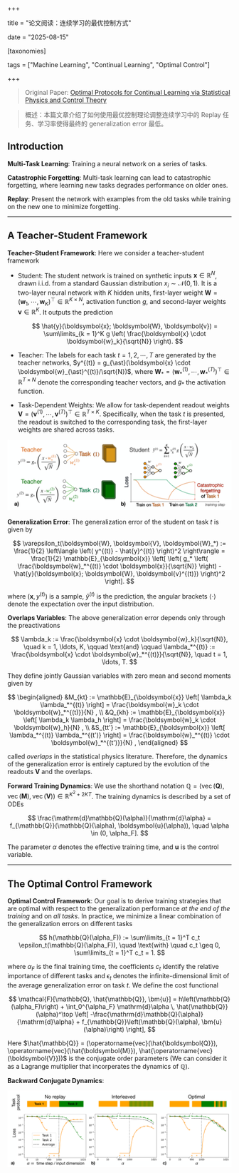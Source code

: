 +++

title = "论文阅读：连续学习的最优控制方式"

date = "2025-08-15"

[taxonomies]

tags = ["Machine Learning", "Continual Learning", "Optimal Control"]

+++

> Original Paper: [Optimal Protocols for Continual Learning via Statistical Physics and Control Theory](https://www.123865.com/s/plj7Vv-fvR23)

> 概述：本篇文章介绍了如何使用最优控制理论调整连续学习中的 Replay 任务、学习率使得最终的 generalization error 最低。

## Introduction

**Multi-Task Learning**: Training a neural network on a series of tasks.

**Catastrophic Forgetting**: Multi-task learning can lead to catastrophic forgetting, where learning new tasks degrades performance on older ones.

**Replay**: Present the network with examples from the old tasks while training on the new one to minimize forgetting.

---

## A Teacher-Student Framework

**Teacher-Student Framework**: Here we consider a teacher-student framework

- Student: The student network is trained on synthetic inputs $\boldsymbol{x} \in \mathbb{R}^N$, drawn i.i.d. from a standard Gaussian distribution $x_i \sim \mathcal{N}(0, 1)$. It is a two-layer neural network with $K$ hidden units, first-layer weight $\boldsymbol{W} = (\boldsymbol{w}_1,\cdots,\boldsymbol{w}_K)^{\top} \in \mathbb{R}^{K \times N}$, activation function $g$, and second-layer weights $\boldsymbol{v} \in \mathbb{R}^K$. It outputs the prediction

  $$
  \hat{y}(\boldsymbol{x}; \boldsymbol{W}, \boldsymbol{v}) = \sum\limits_{k = 1}^K g \left( \frac{\boldsymbol{x} \cdot \boldsymbol{w}_k}{\sqrt{N}} \right).
  $$
- Teacher: The labels for each task $t = 1,2,\cdots, T$ are generated by the teacher networks, $y^{(t)} = g_{\ast}(\boldsymbol{x} \cdot \boldsymbol{w}_{\ast}^{(t)}/\sqrt{N})$, where $\boldsymbol{W}_{\ast} = (\boldsymbol{w}_{\ast}^{(1)},\cdots,\boldsymbol{w}_{\ast}^{(T)})^{\top} \in \mathbb{R}^{T \times N}$ denote the corresponding teacher vectors, and $g_{\ast}$ the activation function.
- Task-Dependent Weights: We allow for task-dependent readout weights $\boldsymbol{V} = (\boldsymbol{v}^{(1)},\cdots,\boldsymbol{v}^{(T)})^{\top} \in \mathbb{R}^{T \times K}$. Specifically, when the task $t$ is presented, the readout is switched to the corresponding task, the first-layer weights are shared across tasks.

![image](assets/image-20250815095756-eyuazzc.png "Representation of the continual learning task in the teacher-student setting: (a) A student network is trained on i.i.d. inputs from two teacher networks, defining two different tasks; (b) Sequential training results in catastrophic forgetting.")

**Generalization Error**: The generalization error of the student on task $t$ is given by

$$
\varepsilon_t(\boldsymbol{W}, \boldsymbol{V}, \boldsymbol{W}_*) := \frac{1}{2} \left\langle \left( y^{(t)} - \hat{y}^{(t)} \right)^2 \right\rangle = \frac{1}{2} \mathbb{E}_{\boldsymbol{x}} \left[ \left( g_* \left( \frac{\boldsymbol{w}_*^{(t)} \cdot \boldsymbol{x}}{\sqrt{N}} \right) - \hat{y}(\boldsymbol{x}; \boldsymbol{W}, \boldsymbol{v}^{(t)}) \right)^2 \right].
$$

where $(\boldsymbol{x}, y^{(t)})$ is a sample, $\hat{y}^{(t)}$ is the prediction, the angular brackets $\langle \cdot \rangle$ denote the expectation over the input distribution.

**Overlaps Variables**: The above generalization error depends only through the preactivations

$$
\lambda_k := \frac{\boldsymbol{x} \cdot \boldsymbol{w}_k}{\sqrt{N}}, \quad k = 1, \ldots, K, \qquad \text{and} \qquad \lambda_*^{(t)} := \frac{\boldsymbol{x} \cdot \boldsymbol{w}_*^{(t)}}{\sqrt{N}}, \quad t = 1, \ldots, T.
$$

They define jointly Gaussian variables with zero mean and second moments given by

$$
\begin{aligned}
&M_{kt} := \mathbb{E}_{\boldsymbol{x}} \left[ \lambda_k \lambda_*^{(t)} \right] = \frac{\boldsymbol{w}_k \cdot \boldsymbol{w}_*^{(t)}}{N} , \\
&Q_{kh} := \mathbb{E}_{\boldsymbol{x}} \left[ \lambda_k \lambda_h \right] = \frac{\boldsymbol{w}_k \cdot \boldsymbol{w}_h}{N} , \\
&S_{tt'} := \mathbb{E}_{\boldsymbol{x}} \left[ \lambda_*^{(t)} \lambda_*^{(t')} \right] = \frac{\boldsymbol{w}_*^{(t)} \cdot \boldsymbol{w}_*^{(t')}}{N} ,
\end{aligned}
$$

called *overlaps* in the statistical physics literature. Therefore, the dynamics of the generalization error is entirely captured by the evolution of the readouts $\boldsymbol{V}$ and the overlaps.

**Forward Training Dynamics**: We use the shorthand notation $\mathbb{Q} = (\operatorname{vec}(\boldsymbol{Q}), \operatorname{vec}(\boldsymbol{M}), \operatorname{vec}(\boldsymbol{V})) \in \mathbb{R}^{K^2 + 2KT}$. The training dynamics is described by a set of ODEs

$$
\frac{\mathrm{d}\mathbb{Q}(\alpha)}{\mathrm{d}\alpha} = f_{\mathbb{Q}}(\mathbb{Q}(\alpha), \boldsymbol{u}(\alpha)), \quad \alpha \in (0, \alpha_F].
$$

The parameter $\alpha$ denotes the effective training time, and $\boldsymbol{u}$ is the control variable.

---

## The Optimal Control Framework

**Optimal Control Framework**: Our goal is to derive training strategies that are optimal with respect to the generalization performance *at the end of the training* and on *all tasks*. In practice, we minimize a linear combination of the generalization errors on different tasks

$$
h(\mathbb{Q}(\alpha_F)) := \sum\limits_{t = 1}^T c_t \epsilon_t(\mathbb{Q}(\alpha_F)), \quad \text{with} \quad c_t \geq 0, \sum\limits_{t = 1}^T c_t = 1.
$$

where $\alpha_F$ is the final training time, the coefficients $c_t$ identify the relative importance of different tasks and $\epsilon_t$ denotes the infinite-dimensional limit of the average generalization error on task $t$. We define the cost functional

$$
\mathcal{F}[\mathbb{Q}, \hat{\mathbb{Q}}, \bm{u}] = h\left(\mathbb{Q}(\alpha_F)\right) + \int_0^{\alpha_F} \mathrm{d}\alpha \, \hat{\mathbb{Q}}(\alpha)^\top \left[ -\frac{\mathrm{d}\mathbb{Q}(\alpha)}{\mathrm{d}\alpha} + f_{\mathbb{Q}}\left(\mathbb{Q}(\alpha), \bm{u}(\alpha)\right) \right],
$$

Here $\hat{\mathbb{Q}} = (\operatorname{vec}(\hat{\boldsymbol{Q}}), \operatorname{vec}(\hat{\boldsymbol{M}}), \hat{\operatorname{vec}(\boldsymbol{V}}))$ is the conjugate order parameters (We can consider it as a Lagrange multiplier that incorperates the dynamics of $\mathbb{Q}$).

**Backward Conjugate Dynamics**: 

![image](assets/image-20250815150435-10kdupk.png)

‍

‍
